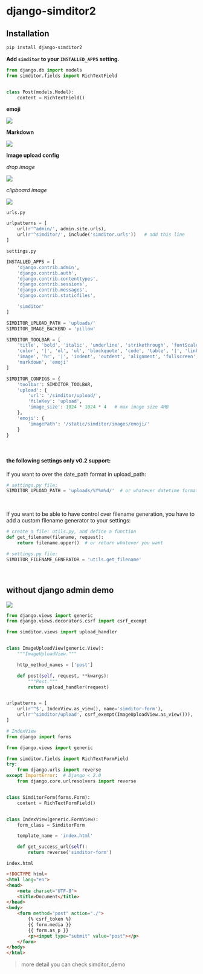 # django-simditor2

Installation
------------

```bash
pip install django-simditor2
```

**Add `simditor` to your `INSTALLED_APPS` setting.**

```python
from django.db import models
from simditor.fields import RichTextField


class Post(models.Model):
    content = RichTextField()
```

**emoji**

![](resources/emoji.png)

**Markdown**

![](resources/markdown.gif)

**Image upload config**

*drop image*

![](resources/dropimage.gif)

*clipboard image*

![](resources/clipboardimage.gif)


`urls.py`


```python
urlpatterns = [
    url(r'^admin/', admin.site.urls),
    url(r'^simditor/', include('simditor.urls'))   # add this line
]
```

`settings.py`

```python
INSTALLED_APPS = [
    'django.contrib.admin',
    'django.contrib.auth',
    'django.contrib.contenttypes',
    'django.contrib.sessions',
    'django.contrib.messages',
    'django.contrib.staticfiles',

    'simditor'
]

SIMDITOR_UPLOAD_PATH = 'uploads/'
SIMDITOR_IMAGE_BACKEND = 'pillow'

SIMDITOR_TOOLBAR = [
    'title', 'bold', 'italic', 'underline', 'strikethrough', 'fontScale',
    'color', '|', 'ol', 'ul', 'blockquote', 'code', 'table', '|', 'link',
    'image', 'hr', '|', 'indent', 'outdent', 'alignment', 'fullscreen',
    'markdown', 'emoji'
]

SIMDITOR_CONFIGS = {
    'toolbar': SIMDITOR_TOOLBAR,
    'upload': {
        'url': '/simditor/upload/',
        'fileKey': 'upload',
        'image_size': 1024 * 1024 * 4   # max image size 4MB
    },
    'emoji': {
        'imagePath': '/static/simditor/images/emoji/'
    }
}
```

<br/>

#### the following settings only v0.2 support:

If you want to over the date_path format in upload_path:

```python
# settings.py file:
SIMDITOR_UPLOAD_PATH = 'uploads/%Y%m%d/'  # or whatever datetime format you want
```

<br/>

If you want to be able to have control over filename generation, you have to add a custom filename generator to your settings:

```python
# create a file: utils.py, and define a function
def get_filename(filename, request):
    return filename.upper()  # or return whatever you want
```

```python
# settings.py file:
SIMDITOR_FILENAME_GENERATOR = 'utils.get_filename'
```

<br/>

## without django admin demo

![](./resources/without_admin.gif)

```python
from django.views import generic
from django.views.decorators.csrf import csrf_exempt

from simditor.views import upload_handler


class ImageUploadView(generic.View):
    """ImageUploadView."""

    http_method_names = ['post']

    def post(self, request, **kwargs):
        """Post."""
        return upload_handler(request)


urlpatterns = [
    url(r'^$', IndexView.as_view(), name='simditor-form'),
    url(r'^simditor/upload', csrf_exempt(ImageUploadView.as_view())),
]
```

```python
# IndexView
from django import forms

from django.views import generic

from simditor.fields import RichTextFormField
try:
    from django.urls import reverse
except ImportError:  # Django < 2.0
    from django.core.urlresolvers import reverse


class SimditorForm(forms.Form):
    content = RichTextFormField()


class IndexView(generic.FormView):
    form_class = SimditorForm

    template_name = 'index.html'

    def get_success_url(self):
        return reverse('simditor-form')
```

`index.html`

```html
<!DOCTYPE html>
<html lang="en">
<head>
    <meta charset="UTF-8">
    <title>Document</title>
</head>
<body>
    <form method="post" action="./">
        {% csrf_token %}
        {{ form.media }}
        {{ form.as_p }}
        <p><input type="submit" value="post"></p>
    </form>
</body>
</html>
```

> more detail you can check simditor_demo
